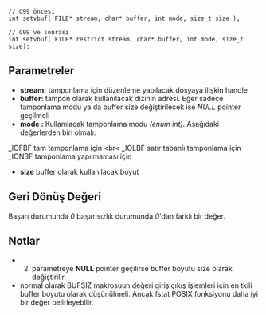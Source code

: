 

```
// C99 öncesi
int setvbuf( FILE* stream, char* buffer, int mode, size_t size ); 

// C99 ve sonrası
int setvbuf( FILE* restrict stream, char* buffer, int mode, size_t size); 
```
## Parametreler

+ __stream:__ tamponlama için düzenleme yapılacak dosyaya ilişkin handle	
+ __buffer:__	tampon olarak kullanılacak dizinin adresi. Eğer sadece tamponlama modu ya da buffer size değiştirilecek ise _NULL_ pointer geçilmeli
+ __mode	:__ Kullanılacak tamponlama modu _(enum int)_. Aşağıdaki değerlerden biri olmalı:

\_IOFBF	tam tamponlama için <br<
\_IOLBF	satır tabanlı tamponlama için<br>
\_IONBF	tamponlama yapılmaması için <br>
+ __size__	buffer olarak kullanılacak boyut

## Geri Dönüş Değeri
Başarı durumunda _0_ başarısızlık durumunda _0_'dan farklı bir değer.

## Notlar
+ 2. parametreye __NULL__ pointer geçilirse buffer boyutu size olarak değiştirilir.
+ normal olarak BUFSIZ makrosuun değeri giriş çıkış işlemleri için en tkili buffer boyutu olarak düşünülmeli. 
Ancak fstat POSIX fonksiyonu daha iyi bir değer belirleyebilir.
